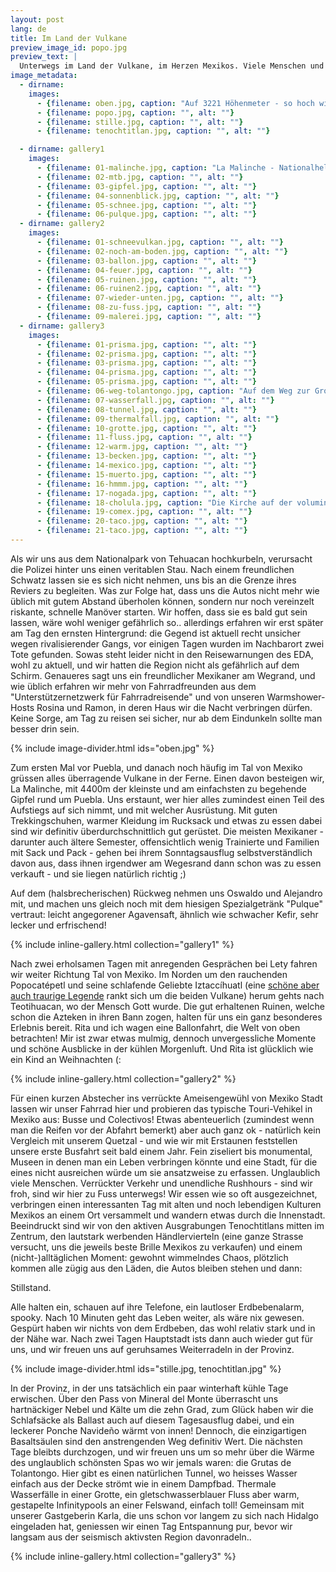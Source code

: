 ```yaml
---
layout: post
lang: de
title: Im Land der Vulkane
preview_image_id: popo.jpg
preview_text: |
  Unterwegs im Land der Vulkane, im Herzen Mexikos. Viele Menschen und Begegnungen, ein einzigartiges Erlebnis (bei dessen Planung mir etwas mulmig wird) und - tatsächlich - einige kalte Tage, fast schon Winterstimmung.
image_metadata:
  - dirname:
    images:
      - {filename: oben.jpg, caption: "Auf 3221 Höhenmeter - so hoch wie noch nie mit dem Rad!", alt: ""}
      - {filename: popo.jpg, caption: "", alt: ""}
      - {filename: stille.jpg, caption: "", alt: ""}
      - {filename: tenochtitlan.jpg, caption: "", alt: ""}

  - dirname: gallery1
    images:
      - {filename: 01-malinche.jpg, caption: "La Malinche - Nationalheldin oder Verräterin?", alt: ""}
      - {filename: 02-mtb.jpg, caption: "", alt: ""}
      - {filename: 03-gipfel.jpg, caption: "", alt: ""}
      - {filename: 04-sonnenblick.jpg, caption: "", alt: ""}
      - {filename: 05-schnee.jpg, caption: "", alt: ""}
      - {filename: 06-pulque.jpg, caption: "", alt: ""}
  - dirname: gallery2
    images:
      - {filename: 01-schneevulkan.jpg, caption: "", alt: ""}
      - {filename: 02-noch-am-boden.jpg, caption: "", alt: ""}
      - {filename: 03-ballon.jpg, caption: "", alt: ""}
      - {filename: 04-feuer.jpg, caption: "", alt: ""}
      - {filename: 05-ruinen.jpg, caption: "", alt: ""}
      - {filename: 06-ruinen2.jpg, caption: "", alt: ""}
      - {filename: 07-wieder-unten.jpg, caption: "", alt: ""}
      - {filename: 08-zu-fuss.jpg, caption: "", alt: ""}
      - {filename: 09-malerei.jpg, caption: "", alt: ""}
  - dirname: gallery3
    images:
      - {filename: 01-prisma.jpg, caption: "", alt: ""}
      - {filename: 02-prisma.jpg, caption: "", alt: ""}
      - {filename: 03-prisma.jpg, caption: "", alt: ""}
      - {filename: 04-prisma.jpg, caption: "", alt: ""}
      - {filename: 05-prisma.jpg, caption: "", alt: ""}
      - {filename: 06-weg-tolantongo.jpg, caption: "Auf dem Weg zur Grotte von Tolantongo", alt: ""}
      - {filename: 07-wasserfall.jpg, caption: "", alt: ""}
      - {filename: 08-tunnel.jpg, caption: "", alt: ""}
      - {filename: 09-thermalfall.jpg, caption: "", alt: ""}
      - {filename: 10-grotte.jpg, caption: "", alt: ""}
      - {filename: 11-fluss.jpg, caption: "", alt: ""}
      - {filename: 12-warm.jpg, caption: "", alt: ""}
      - {filename: 13-becken.jpg, caption: "", alt: ""}
      - {filename: 14-mexico.jpg, caption: "", alt: ""}
      - {filename: 15-muerto.jpg, caption: "", alt: ""}
      - {filename: 16-hmmm.jpg, caption: "", alt: ""}
      - {filename: 17-nogada.jpg, caption: "", alt: ""}
      - {filename: 18-cholula.jpg, caption: "Die Kirche auf der voluminösesten Pyramide der Welt", alt: ""}
      - {filename: 19-comex.jpg, caption: "", alt: ""}
      - {filename: 20-taco.jpg, caption: "", alt: ""}
      - {filename: 21-taco.jpg, caption: "", alt: ""}
---
```


Als wir uns aus dem Nationalpark von Tehuacan hochkurbeln, verursacht die Polizei hinter uns einen veritablen Stau. Nach einem freundlichen Schwatz lassen sie es sich nicht nehmen, uns bis an die Grenze ihres Reviers zu begleiten. Was zur Folge hat, dass uns die Autos nicht mehr wie üblich mit gutem Abstand überholen können, sondern nur noch vereinzelt riskante, schnelle Manöver starten. Wir hoffen, dass sie es bald gut sein lassen, wäre wohl weniger gefährlich so.. allerdings erfahren wir erst später am Tag den ernsten Hintergrund: die Gegend ist aktuell recht unsicher wegen rivalisierender Gangs, vor einigen Tagen wurden im Nachbarort zwei Tote gefunden. Sowas steht leider nicht in den Reisewarnungen des EDA, wohl zu aktuell, und wir hatten die Region nicht als gefährlich auf dem Schirm. Genaueres sagt uns ein freundlicher Mexikaner am Wegrand, und wie üblich erfahren wir mehr von Fahrradfreunden aus dem "Unterstützernetzwerk für Fahrradreisende" und von unseren Warmshower-Hosts Rosina und Ramon, in deren Haus wir die Nacht verbringen dürfen. Keine Sorge, am Tag zu reisen sei sicher, nur ab dem Eindunkeln sollte man besser drin sein.

{% include image-divider.html ids="oben.jpg" %}

Zum ersten Mal vor Puebla, und danach noch häufig im Tal von Mexiko grüssen alles überragende Vulkane in der Ferne. Einen davon besteigen wir, La Malinche, mit 4400m der kleinste und am einfachsten zu begehende Gipfel rund um Puebla. Uns erstaunt, wer hier alles zumindest einen Teil des Aufstiegs auf sich nimmt, und mit welcher Ausrüstung. Mit guten Trekkingschuhen, warmer Kleidung im Rucksack und etwas zu essen dabei sind wir definitiv überdurchschnittlich gut gerüstet. Die meisten Mexikaner - darunter auch ältere Semester, offensichtlich wenig Trainierte und Familien mit Sack und Pack - gehen bei ihrem Sonntagsausflug selbstverständlich davon aus, dass ihnen irgendwer am Wegesrand dann schon was zu essen verkauft - und sie liegen natürlich richtig ;)
 
Auf dem (halsbrecherischen) Rückweg nehmen uns Oswaldo und Alejandro mit, und machen uns gleich noch mit dem hiesigen Spezialgetränk "Pulque" vertraut: leicht angegorener Agavensaft, ähnlich wie schwacher Kefir, sehr lecker und erfrischend! 

{% include inline-gallery.html collection="gallery1" %}

Nach zwei erholsamen Tagen mit anregenden Gesprächen bei Lety fahren wir weiter Richtung Tal von Mexiko. Im Norden um den rauchenden Popocatépetl und seine schlafende Geliebte Iztaccíhuatl (eine [schöne aber auch traurige Legende](https://www.nationalgeographic.com.es/fotografia/foto-del-dia/los-volcanes-izta-popo-leyenda_12188) rankt sich um die beiden Vulkane) herum gehts nach Teotihuacan, wo der Mensch Gott wurde. Die gut erhaltenen Ruinen, welche schon die Azteken in ihren Bann zogen, halten für uns ein ganz besonderes Erlebnis bereit. Rita und ich wagen eine Ballonfahrt, die Welt von oben betrachten! Mir ist zwar etwas mulmig, dennoch unvergessliche Momente und schöne Ausblicke in der kühlen Morgenluft. Und Rita ist glücklich wie ein Kind an Weihnachten (:

{% include inline-gallery.html collection="gallery2" %}

Für einen kurzen Abstecher ins verrückte Ameisengewühl von Mexiko Stadt lassen wir unser Fahrrad hier und probieren das typische Touri-Vehikel in Mexiko aus: Busse und Colectivos! Etwas abenteuerlich (zumindest wenn man die Reifen vor der Abfahrt bemerkt) aber auch ganz ok - natürlich kein Vergleich mit unserem Quetzal - und wie wir mit Erstaunen feststellen unsere erste Busfahrt seit bald einem Jahr. Fein ziseliert bis monumental, Museen in denen man ein Leben verbringen könnte und eine Stadt, für die eines nicht ausreichen würde um sie ansatzweise zu erfassen. Unglaublich viele Menschen. Verrückter Verkehr und unendliche Rushhours - sind wir froh, sind wir hier zu Fuss unterwegs!
Wir essen wie so oft ausgezeichnet, verbringen einen interessanten Tag mit alten und noch lebendigen Kulturen Mexikos an einem Ort versammelt und wandern etwas durch die Innenstadt. Beeindruckt sind wir von den aktiven Ausgrabungen Tenochtitlans mitten im Zentrum, den lautstark werbenden Händlervierteln (eine ganze Strasse versucht, uns die jeweils beste Brille Mexikos zu verkaufen) und einem (nicht-)alltäglichen Moment: gewohnt wimmelndes Chaos, plötzlich kommen alle zügig aus den Läden, die Autos bleiben stehen und dann:

Stillstand.

Alle halten ein, schauen auf ihre Telefone, ein lautloser Erdbebenalarm, spooky. Nach 10 Minuten geht das Leben weiter, als wäre nix gewesen. Gespürt haben wir nichts von dem Erdbeben, das wohl relativ stark und in der Nähe war.
Nach zwei Tagen Hauptstadt ists dann auch wieder gut für uns, und wir freuen uns auf geruhsames Weiterradeln in der Provinz. 

{% include image-divider.html ids="stille.jpg, tenochtitlan.jpg" %}

In der Provinz, in der uns tatsächlich ein paar winterhaft kühle Tage erwischen. Über den Pass von Mineral del Monte überrascht uns hartnäckiger Nebel und Kälte um die zehn Grad, zum Glück haben wir die Schlafsäcke als Ballast auch auf diesem Tagesausflug dabei, und ein leckerer Ponche Navideño wärmt von innen! Dennoch, die einzigartigen Basaltsäulen sind den anstrengenden Weg definitiv Wert. Die nächsten Tage bleibts durchzogen, und wir freuen uns um so mehr über die Wärme des unglaublich schönsten Spas wo wir jemals waren: die Grutas de Tolantongo. Hier gibt es einen natürlichen Tunnel, wo heisses Wasser einfach aus der Decke strömt wie in einem Dampfbad. Thermale Wasserfälle in einer Grotte, ein gletschwasserblauer Fluss aber warm, gestapelte Infinitypools an einer Felswand, einfach toll! Gemeinsam mit unserer Gastgeberin Karla, die uns schon vor langem zu sich nach Hidalgo eingeladen hat, geniessen wir einen Tag Entspannung pur, bevor wir langsam aus der seismisch aktivsten Region davonradeln..

{% include inline-gallery.html collection="gallery3" %}